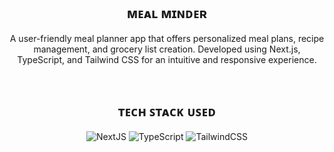<div align='center'>
  
## ᴍᴇᴀʟ ᴍɪɴᴅᴇʀ
A user-friendly meal planner app that offers personalized meal plans, recipe management, and grocery list creation. Developed using Next.js, TypeScript, and Tailwind CSS for an intuitive and responsive experience.

<br>

## ᴛᴇᴄʜ ꜱᴛᴀᴄᴋ ᴜꜱᴇᴅ
<p>
  <img alt="NextJS" src="https://img.shields.io/badge/next%20js-151b26?style=for-the-badge&logo=nextdotjs&logoColor=white"/>
  <img alt="TypeScript" src="https://img.shields.io/badge/TypeScript-151b26?style=for-the-badge&logo=typescript&logoColor=007acc"/>
  <img alt="TailwindCSS" src="https://img.shields.io/badge/Tailwind_CSS-151b26?style=for-the-badge&logo=tailwind-css&logoColor=85d7ff"/>
</p>

</div>
